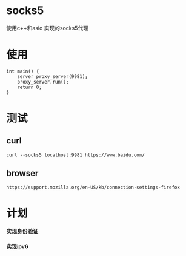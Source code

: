 # socks5
使用c++和asio 实现的socks5代理
# 使用
```#include "server.h"
int main() {
    server proxy_server(9981);
    proxy_server.run();
    return 0;
}
```
# 测试
## curl
```
curl --socks5 localhost:9981 https://www.baidu.com/
```
## browser
```
https://support.mozilla.org/en-US/kb/connection-settings-firefox
```
# 计划
#### 实现身份验证
#### 实现ipv6

